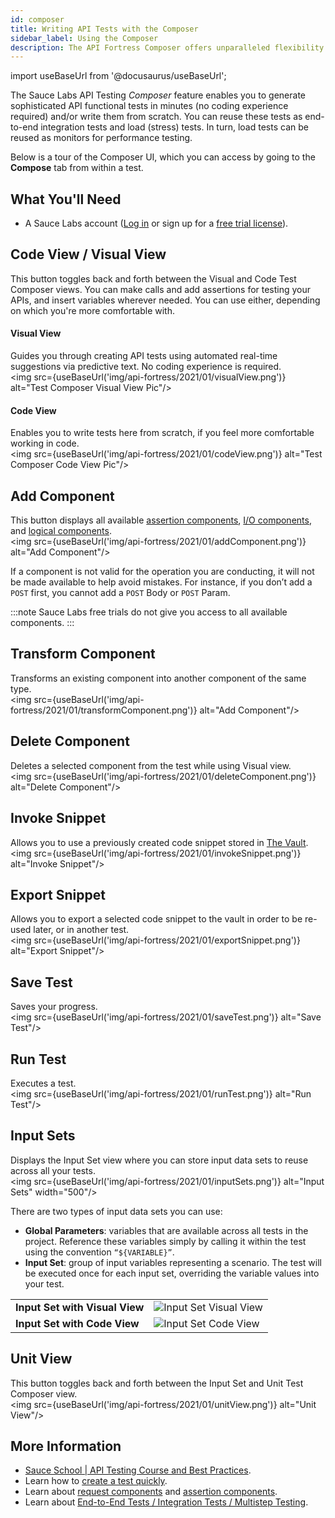 ```yaml
---
id: composer
title: Writing API Tests with the Composer
sidebar_label: Using the Composer
description: The API Fortress Composer offers unparalleled flexibility and ease-of-use, with everything at your fingertips to build tests in minutes and eliminate many duplicate tasks.
---
```


import useBaseUrl from '@docusaurus/useBaseUrl';

The Sauce Labs API Testing _Composer_ feature enables you to generate sophisticated API functional tests in minutes (no coding experience required) and/or write them from scratch. You can reuse these tests as end-to-end integration tests and load (stress) tests. In turn, load tests can be reused as monitors for performance testing.

Below is a tour of the Composer UI, which you can access by going to the **Compose** tab from within a test.

## What You'll Need
* A Sauce Labs account ([Log in](https://accounts.saucelabs.com/am/XUI/#login/) or sign up for a [free trial license](https://saucelabs.com/sign-up)).

## Code View / Visual View
This button toggles back and forth between the Visual and Code Test Composer views. You can make calls and add assertions for testing your APIs, and insert variables wherever needed. You can use either, depending on which you're more comfortable with.

#### Visual View
Guides you through creating API tests using automated real-time suggestions via predictive text. No coding experience is required.<br/>
<img src={useBaseUrl('img/api-fortress/2021/01/visualView.png')} alt="Test Composer Visual View Pic"/>

#### Code View
Enables you to write tests here from scratch, if you feel more comfortable working in code.<br/>
<img src={useBaseUrl('img/api-fortress/2021/01/codeView.png')} alt="Test Composer Code View Pic"/>

## Add Component
This button displays all available [assertion components](/api-testing/composer/assertion-components/), [I/O components](/api-testing/composer/io-components/), and [logical components](/api-testing/composer/logical-components/).<br/>
<img src={useBaseUrl('img/api-fortress/2021/01/addComponent.png')} alt="Add Component"/>

If a component is not valid for the operation you are conducting, it will not be made available to help avoid mistakes. For instance, if you don’t add a `POST` first, you cannot add a `POST` Body or `POST` Param.

:::note
Sauce Labs free trials do not give you access to all available components.
:::

## Transform Component

Transforms an existing component into another component of the same type.<br/>
<img src={useBaseUrl('img/api-fortress/2021/01/transformComponent.png')} alt="Add Component"/>

## Delete Component
Deletes a selected component from the test while using Visual view.<br/>
<img src={useBaseUrl('img/api-fortress/2021/01/deleteComponent.png')} alt="Delete Component"/>

## Invoke Snippet
Allows you to use a previously created code snippet stored in [The Vault](/api-testing/on-prem/quick-start/the-vault).<br/>
<img src={useBaseUrl('img/api-fortress/2021/01/invokeSnippet.png')} alt="Invoke Snippet"/>

## Export Snippet
Allows you to export a selected code snippet to the vault in order to be re-used later, or in another test.<br/>
<img src={useBaseUrl('img/api-fortress/2021/01/exportSnippet.png')} alt="Export Snippet"/>

## Save Test
Saves your progress.<br/>
<img src={useBaseUrl('img/api-fortress/2021/01/saveTest.png')} alt="Save Test"/>

## Run Test
Executes a test.<br/>
<img src={useBaseUrl('img/api-fortress/2021/01/runTest.png')} alt="Run Test"/>

## Input Sets
Displays the Input Set view where you can store input data sets to reuse across all your tests.<br/>
<img src={useBaseUrl('img/api-fortress/2021/01/inputSets.png')} alt="Input Sets" width="500"/>

There are two types of input data sets you can use:
* __Global Parameters__: variables that are available across all tests in the project. Reference these variables simply by calling it within the test using the convention `“${VARIABLE}”`.
* __Input Set__: group of input variables representing a scenario. The test will be executed once for each input set, overriding the variable values into your test.

<table>
<tr>
<td><strong>Input Set with Visual View</strong></td>
<td> <img src={useBaseUrl('img/api-fortress/2021/01/inputVisual.png')} alt="Input Set Visual View"/> </td>
</tr>
<tr>
<td><strong>Input Set with Code View</strong></td>
<td><img src={useBaseUrl('img/api-fortress/2021/01/inputCode.png')} alt="Input Set Code View"/> </td>
</tr>
</table>

## Unit View
This button toggles back and forth between the Input Set and Unit Test Composer view.<br/>
<img src={useBaseUrl('img/api-fortress/2021/01/unitView.png')} alt="Unit View"/>


## More Information
* [Sauce School | API Testing Course and Best Practices](https://training.saucelabs.com/apiTesting/index.html).
* Learn how to [create a test quickly](/api-testing/quickstart).
* Learn about [request components](/api-testing/composer/io-components) and [assertion components](/api-testing/composer/assertion-components).
* Learn about [End-to-End Tests / Integration Tests / Multistep Testing](/api-testing/on-prem/quick-start/introduction-to-integration-testing).
